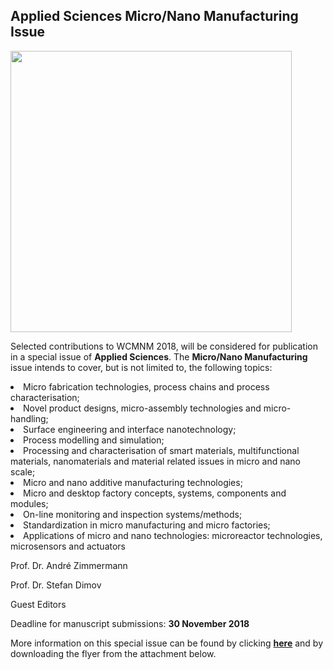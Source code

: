 ## Applied Sciences Micro/Nano Manufacturing Issue

<img src="http://www.mdpi.com/img/journals/applsci-logo.png?1693b1ae19024e2e" width="450px">

Selected contributions to WCMNM 2018, will be considered for publication in a special issue of **Applied Sciences**. The **Micro/Nano Manufacturing** issue intends to cover, but is not limited to, the following topics: 

<li> Micro fabrication technologies, process chains and process characterisation;
<li> Novel product designs, micro-assembly technologies and micro-handling;
<li> Surface engineering and interface nanotechnology;
<li> Process modelling and simulation;
<li> Processing and characterisation of smart materials, multifunctional materials, nanomaterials and material related issues in micro and nano scale;
<li> Micro and nano additive manufacturing technologies;
<li> Micro and desktop factory concepts, systems, components and modules;
<li> On-line monitoring and inspection systems/methods;
<li> Standardization in micro manufacturing and micro factories;
<li> Applications of micro and nano technologies: microreactor technologies, microsensors and actuators





Prof. Dr. André Zimmermann

Prof. Dr. Stefan Dimov

Guest Editors

Deadline for manuscript submissions: **30 November 2018**

More information on this special issue can be found by clicking [**here**](http://www.mdpi.com/journal/applsci/special_issues/Micro-Nano_Manufacturing) and by downloading the flyer from the attachment below.